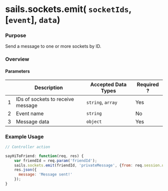 # sails.sockets.emit( `socketIds`, [`event`], `data`)
### Purpose
Send a message to one or more sockets by ID.

### Overview
#### Parameters
|   |          Description        | Accepted Data Types | Required ? |
|---|-----------------------------|---------------------|------------|
| 1 |           IDs of sockets to receive message        | `string`, `array`            | Yes         |
| 2 |           Event name        | `string`            | No         |
| 3 |           Message data        | `object`            | Yes         |

### Example Usage
```javascript
// Controller action

sayHiToFriend: function(req, res) {
    var friendId = req.param('friendId');
    sails.sockets.emit(friendId, 'privateMessage', {from: req.session.userId, msg: 'Hi!'});
    res.json({
      message: 'Message sent!'
    });
}
```



<docmeta name="uniqueID" value="sailssocketsemit963182">
<docmeta name="displayName" value="sails.sockets.emit()">

